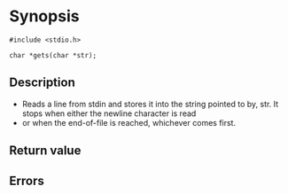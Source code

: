 # Synopsis

`#include <stdio.h>`

`char *gets(char *str);`

## Description

* Reads a line from stdin and stores it into the string pointed to by, str. It stops when either the newline character
is read
* or when the end-of-file is reached, whichever comes first.

## Return value

## Errors
